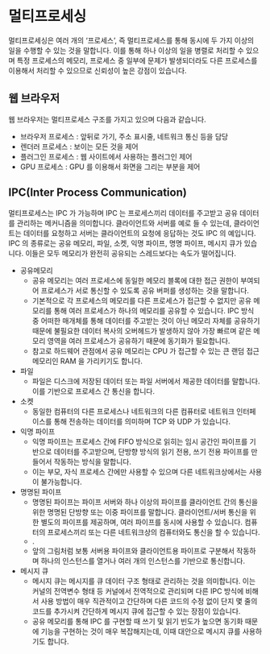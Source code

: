 # 멀티프로세싱

멀티프로세싱은 여러 개의 ‘프로세스’, 즉 멀티프로세스를 통해 동시에 두 가지 이상의 일을 수행할 수 있는 것을 말합니다. 이를 통해 하나 이상의 일을 병렬로 처리할 수 있으며 특정 프로세스의 메모리, 프로세스 중 일부에 문제가 발생되더라도 다른 프로세스를 이용해서 처리할 수 있으므로 신뢰성이 높은 강점이 있습니다.

## 웹 브라우저

웹 브라우저는 멀티프로세스 구조를 가지고 있으며 다음과 같습니다.

- 브라우저 프로세스 : 앞뒤로 가기, 주소 표시줄, 네트워크 통신 등을 담당
- 렌더러 프로세스 : 보이는 모든 것을 제어
- 플러그인 프로세스 : 웹 사이트에서 사용하는 플러그인 제어
- GPU 프로세스 : GPU 를 이용해서 화면을 그리는 부분을 제어

## IPC(Inter Process Communication)

멀티프로세스는 IPC 가 가능하며 IPC 는 프로세스끼리 데이터를 주고받고 공유 데이터를 관리하는 메커니즘을 의미합니다. 클라이언트와 서버를 예로 들 수 있는데, 클라이언트는 데이터를 요청하고 서버는 클라이언트의 요청에 응답하는 것도 IPC 의 예입니다. IPC 의 종류로는 공유 메모리, 파일, 소켓, 익명 파이프, 명명 파이프, 메시지 큐가 있습니다. 이들은 모두 메모리가 완전히 공유되는 스레드보다는 속도가 떨어집니다.

- 공유메모리
    - 공유 메모리는 여러 프로세스에 동일한 메모리 블록에 대한 접근 권한이 부여되어 프로세스가 서로 통신할 수 있도록 공유 버퍼를 생성하는 것을 말합니다.
    - 기본적으로 각 프로세스의 메모리를 다른 프로세스가 접근할 수 없지만 공유 메모리를 통해 여러 프로세스가 하나의 메모리를 공유할 수 있습니다. IPC 방식 중 어떠한 매개체를 통해 데이터를 주고받는 것이 아닌 메모리 자체를 공유하기 때문에 불필요한 데이터 복사의 오버헤드가 발생하지 않아 가장 빠르며 같은 메모리 영역을 여러 프로세스가 공유하기 때문에 동기화가 필요합니다.
    - 참고로 하드웨어 관점에서 공유 메모리는 CPU 가 접근할 수 있는 큰 랜덤 접근 메모리인 RAM 을 가리키기도 합니다.
- 파일
    - 파일은 디스크에 저장된 데이터 또는 파일 서버에서 제공한 데이터를 말합니다. 이를 기반으로 프로세스 간 통신을 합니다.
- 소켓
    - 동일한 컴퓨터의 다른 프로세스나 네트워크의 다른 컴퓨터로 네트워크 인터페이스를 통해 전송하는 데이터를 의미하며 TCP 와 UDP 가 있습니다.
- 익명 파이프
    - 익명 파이프는 프로세스 간에 FIFO 방식으로 읽히는 임시 공간인 파이프를 기반으로 데이터를 주고받으며, 단방향 방식의 읽기 전용, 쓰기 전용 파이프를 만들어서 작동하는 방식을 말합니다.
    - 이는 부모, 자식 프로세스 간에만 사용할 수 있으며 다른 네트워크상에서는 사용이 불가능합니다.
- 명명된 파이프
    - 명명된 파이프는 파이프 서버와 하나 이상의 파이프를 클라이언트 간의 통신을 위한 명명된 단방향 또는 이중 파이프를 말합니다. 클라이언트/서버 통신을 위한 별도의 파이프를 제공하며, 여러 파이프를 동시에 사용할 수 있습니다. 컴퓨터의 프로세스끼리 또는 다른 네트워크상의 컴퓨터와도 통신을 할 수 있습니다.
    - .
    - 앞의 그림처럼 보통 서버용 파이프와 클라이언트용 파이프로 구분해서 작동하며 하나의 인스턴스를 열거나 여러 개의 인스턴스를 기반으로 통신합니다.
- 메시지 큐
    - 메시지 큐는 메시지를 큐 데이터 구조 형태로 관리하는 것을 의미합니다. 이는 커널의 전역변수 형태 등 커널에서 전역적으로 관리되며 다른 IPC 방식에 비해서 사용 방법이 매우 직관적이고 간단하며 다른 코드의 수정 없이 단지 몇 줄의 코드를 추가시켜 간단하게 메시지 큐에 접근할 수 있는 장점이 있습니다.
    - 공유 메모리를 통해 IPC 를 구현할 때 쓰기 및 읽기 빈도가 높으면 동기화 때문에 기능을 구현하는 것이 매우 복잡해지는데, 이때 대안으로 메시지 큐를 사용하기도 합니다.